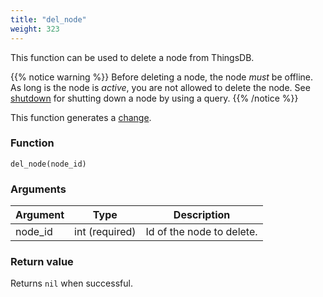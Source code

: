 ```yaml
---
title: "del_node"
weight: 323
---
```


This function can be used to delete a node from ThingsDB.

{{% notice warning %}}
Before deleting a node, the node *must* be offline. As long is the node is *active*, you are not allowed
to delete the node. See [shutdown](../../node-api/shutdown) for shutting down a node by using a query.
{{% /notice %}}

This function generates a [change](../../overview/changes).

### Function

`del_node(node_id)`

### Arguments

Argument | Type | Description
-------- | ---- | -----------
node_id | int (required) | Id of the node to delete.

### Return value

Returns `nil` when successful.

